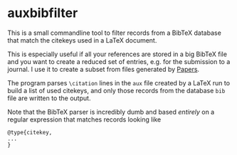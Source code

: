 auxbibfilter
============

This is a small commandline tool to filter records from a BibTeX database that
match the citekeys used in a LaTeX document.

This is especially useful if all your references are stored in a big
BibTeX file and you want to create a reduced set of entries, e.g. for the
submission to a journal. I use it to create a subset from files generated by
[Papers](http://www.mekentosj.com/papers/).

The program parses `\citation` lines in the `aux` file created by
a LaTeX run to build a list of used citekeys, and only those records from
the database `bib` file are written to the output.

Note that the BibTeX parser is incredibly dumb and based *entirely* on a regular
expression that matches records looking like

    @type{citekey,
    ...
    }
    

